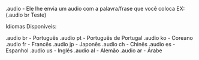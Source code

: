 .audio - Ele lhe envia um audio com a palavra/frase que você coloca EX: (.audio br Teste)
          
Idiomas Disponíveis:
          
.audio br - Português
.audio pt - Português de Portugal
.audio ko - Coreano
.audio fr - Francês
.audio jp - Japonês
.audio ch - Chinês
.audio es - Espanhol
.audio us - Inglês
.audio al - Alemão
.audio ar - Árabe